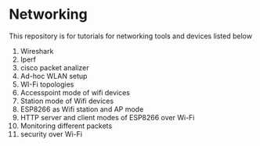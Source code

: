 # Networking
This repository is for tutorials for networking tools and devices listed below
1. Wireshark
2. Iperf
3. cisco packet analizer
4. Ad-hoc WLAN setup
5. WI-Fi topologies
6. Accesspoint mode of wifi devices
7. Station mode of Wifi devices
8. ESP8266 as Wifi station and AP mode
9. HTTP server and client modes of ESP8266 over Wi-Fi
10. Monitoring different packets
11. security over Wi-Fi
